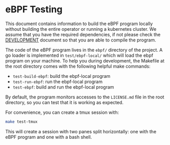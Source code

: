 # eBPF Testing

This document contains information to build the eBPF program locally
without building the entire operator or running a kubernetes
cluster. We assume that you have the required dependencies, if not
please check the [DEVELOPMENT](./DEVELOPMENT.md) document so that you
are able to compile the program.

The code of the eBPF program lives in the `ebpf/` directory of the
project. A go loader is implemented in `test/ebpf-local/` which will
load the ebpf program on your machine. To help you during development,
the Makefile at the root directory comes with the following helpful
make commands:

- `test-build-ebpf`: build the ebpf-local program
- `test-run-ebpf`: run the ebpf-local program
- `test-ebpf`: build and run the ebpf-local program

By default, the program monitors accesses to the `LICENSE.md` file in
the root directory, so you can test that it is working as expected.

For convenience, you can create a tmux session with:

```bash
make test-tmux
```

This will create a session with two panes split horizontally: one with
the eBPF program and one with a bash shell.
